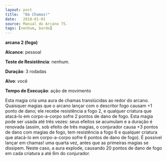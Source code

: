 ```yaml
---
layout: post
title:  "Em Chamas!"
date:   2018-01-01
source: Manual do Arcano 75.
tags: [nenhum, bardo]
---
```


**arcana 2 (fogo)**

**Alcance**: pessoal

**Teste de Resistência**: nenhum.

**Duração**: 3 rodadas

**Alvo**: você

**Tempo de Execução**: ação de movimento

Esta magia cria uma aura de chamas translúcidas ao redor do arcano. Quaisquer magias que o arcano lançar com o descritor fogo causam +1 ponto de dano; ele recebe resistência a fogo 2, e qualquer criatura que atacá-lo em corpo-a-corpo sofre 2 pontos de dano de fogo. Esta magia pode ser usada até três vezes: seus efeitos se acumulam e a duração é renovada (assim, sob efeito de três magias, o conjurador causa +3 pontos de dano com magias de fogo, tem resistência a fogo 6 e qualquer criatura que atacá-lo em corpo-a-corpo sofre 6 pontos de dano de fogo). É possível lançar em chamas! uma quarta vez, antes que as primeiras magias se dissipem. Neste caso, a aura explode, causando 20 pontos de dano de fogo em cada criatura a até 6m do conjurador.

